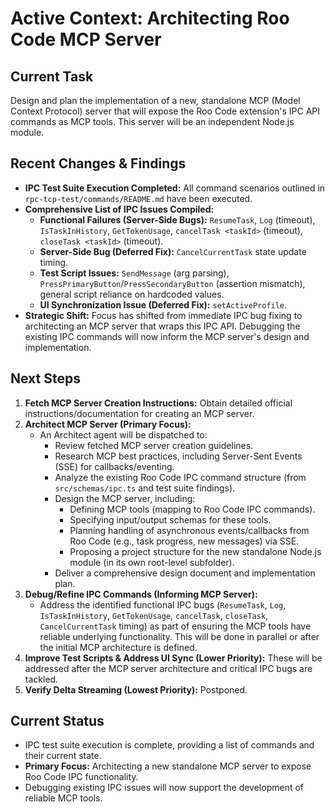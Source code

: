 # Active Context: Architecting Roo Code MCP Server

## Current Task

Design and plan the implementation of a new, standalone MCP (Model Context Protocol) server that will expose the Roo Code extension's IPC API commands as MCP tools. This server will be an independent Node.js module.

## Recent Changes & Findings

- **IPC Test Suite Execution Completed:** All command scenarios outlined in `rpc-tcp-test/commands/README.md` have been executed.
- **Comprehensive List of IPC Issues Compiled:**
    - **Functional Failures (Server-Side Bugs):** `ResumeTask`, `Log` (timeout), `IsTaskInHistory`, `GetTokenUsage`, `cancelTask <taskId>` (timeout), `closeTask <taskId>` (timeout).
    - **Server-Side Bug (Deferred Fix):** `CancelCurrentTask` state update timing.
    - **Test Script Issues:** `SendMessage` (arg parsing), `PressPrimaryButton`/`PressSecondaryButton` (assertion mismatch), general script reliance on hardcoded values.
    - **UI Synchronization Issue (Deferred Fix):** `setActiveProfile`.
- **Strategic Shift:** Focus has shifted from immediate IPC bug fixing to architecting an MCP server that wraps this IPC API. Debugging the existing IPC commands will now inform the MCP server's design and implementation.

## Next Steps

1.  **Fetch MCP Server Creation Instructions:** Obtain detailed official instructions/documentation for creating an MCP server.
2.  **Architect MCP Server (Primary Focus):**
    - An Architect agent will be dispatched to:
        - Review fetched MCP server creation guidelines.
        - Research MCP best practices, including Server-Sent Events (SSE) for callbacks/eventing.
        - Analyze the existing Roo Code IPC command structure (from `src/schemas/ipc.ts` and test suite findings).
        - Design the MCP server, including:
            - Defining MCP tools (mapping to Roo Code IPC commands).
            - Specifying input/output schemas for these tools.
            - Planning handling of asynchronous events/callbacks from Roo Code (e.g., task progress, new messages) via SSE.
            - Proposing a project structure for the new standalone Node.js module (in its own root-level subfolder).
        - Deliver a comprehensive design document and implementation plan.
3.  **Debug/Refine IPC Commands (Informing MCP Server):**
    - Address the identified functional IPC bugs (`ResumeTask`, `Log`, `IsTaskInHistory`, `GetTokenUsage`, `cancelTask`, `closeTask`, `CancelCurrentTask` timing) as part of ensuring the MCP tools have reliable underlying functionality. This will be done in parallel or after the initial MCP architecture is defined.
4.  **Improve Test Scripts & Address UI Sync (Lower Priority):** These will be addressed after the MCP server architecture and critical IPC bugs are tackled.
5.  **Verify Delta Streaming (Lowest Priority):** Postponed.

## Current Status

- IPC test suite execution is complete, providing a list of commands and their current state.
- **Primary Focus:** Architecting a new standalone MCP server to expose Roo Code IPC functionality.
- Debugging existing IPC issues will now support the development of reliable MCP tools.
